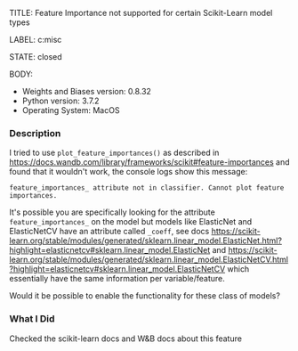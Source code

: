 TITLE:
Feature Importance not supported for certain Scikit-Learn model types

LABEL:
c:misc

STATE:
closed

BODY:
* Weights and Biases version: 0.8.32
* Python version: 3.7.2
* Operating System:  MacOS

### Description

I tried to use `plot_feature_importances()` as described in https://docs.wandb.com/library/frameworks/scikit#feature-importances and found that it wouldn't work, the console logs show this message:
```
feature_importances_ attribute not in classifier. Cannot plot feature importances.
```

It's possible you are specifically looking for the attribute `feature_importances_` on the model but models like ElasticNet and ElasticNetCV have an attribute called `_coeff`, see docs https://scikit-learn.org/stable/modules/generated/sklearn.linear_model.ElasticNet.html?highlight=elasticnetcv#sklearn.linear_model.ElasticNet and https://scikit-learn.org/stable/modules/generated/sklearn.linear_model.ElasticNetCV.html?highlight=elasticnetcv#sklearn.linear_model.ElasticNetCV which essentially have the same information per variable/feature.

Would it be possible to enable the functionality for these class of models?

### What I Did

Checked the scikit-learn docs and W&B docs about this feature

